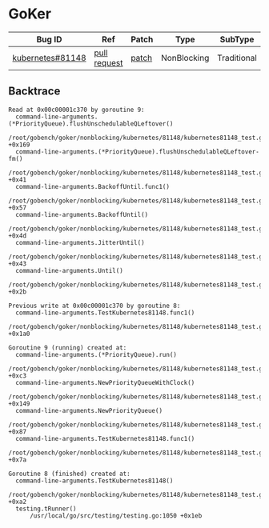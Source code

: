 
# GoKer

| Bug ID|  Ref | Patch | Type | SubType | SubsubType |
| ----  | ---- | ----  | ---- | ---- | ---- |
|[kubernetes#81148]|[pull request]|[patch]| NonBlocking | Traditional | Data race |

[kubernetes#81148]:(kubernetes81148_test.go)
[patch]:https://github.com/kubernetes/kubernetes/pull/81148/files
[pull request]:https://github.com/kubernetes/kubernetes/pull/81148
 

## Backtrace

```
Read at 0x00c00001c370 by goroutine 9:
  command-line-arguments.(*PriorityQueue).flushUnschedulableQLeftover()
      /root/gobench/goker/nonblocking/kubernetes/81148/kubernetes81148_test.go:50 +0x169
  command-line-arguments.(*PriorityQueue).flushUnschedulableQLeftover-fm()
      /root/gobench/goker/nonblocking/kubernetes/81148/kubernetes81148_test.go:45 +0x41
  command-line-arguments.BackoffUntil.func1()
      /root/gobench/goker/nonblocking/kubernetes/81148/kubernetes81148_test.go:87 +0x57
  command-line-arguments.BackoffUntil()
      /root/gobench/goker/nonblocking/kubernetes/81148/kubernetes81148_test.go:88 +0x4d
  command-line-arguments.JitterUntil()
      /root/gobench/goker/nonblocking/kubernetes/81148/kubernetes81148_test.go:98 +0x43
  command-line-arguments.Until()
      /root/gobench/goker/nonblocking/kubernetes/81148/kubernetes81148_test.go:102 +0x2b

Previous write at 0x00c00001c370 by goroutine 8:
  command-line-arguments.TestKubernetes81148.func1()
      /root/gobench/goker/nonblocking/kubernetes/81148/kubernetes81148_test.go:119 +0x1a0

Goroutine 9 (running) created at:
  command-line-arguments.(*PriorityQueue).run()
      /root/gobench/goker/nonblocking/kubernetes/81148/kubernetes81148_test.go:55 +0xc3
  command-line-arguments.NewPriorityQueueWithClock()
      /root/gobench/goker/nonblocking/kubernetes/81148/kubernetes81148_test.go:70 +0x149
  command-line-arguments.NewPriorityQueue()
      /root/gobench/goker/nonblocking/kubernetes/81148/kubernetes81148_test.go:75 +0x87
  command-line-arguments.TestKubernetes81148.func1()
      /root/gobench/goker/nonblocking/kubernetes/81148/kubernetes81148_test.go:116 +0x7a

Goroutine 8 (finished) created at:
  command-line-arguments.TestKubernetes81148()
      /root/gobench/goker/nonblocking/kubernetes/81148/kubernetes81148_test.go:114 +0xa2
  testing.tRunner()
      /usr/local/go/src/testing/testing.go:1050 +0x1eb
```

